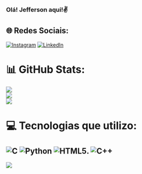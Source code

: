 ### Olá! Jefferson aqui!✌️


## 🌐 Redes Sociais:
[![Instagram](https://img.shields.io/badge/Instagram-%23E4405F.svg?logo=Instagram&logoColor=white)](https://instagram.com/jefferson.amorym/) [![LinkedIn](https://img.shields.io/badge/LinkedIn-%230077B5.svg?logo=linkedin&logoColor=white)](https://linkedin.com/in/jefferson-amorim-da-costa-23b515295/) 

# 📊 GitHub Stats:
![](https://github-readme-stats.vercel.app/api?username=JeffersonAmorimdaCosta&theme=merko&hide_border=false&include_all_commits=false&count_private=false)<br/>
![](https://github-readme-streak-stats.herokuapp.com/?user=JeffersonAmorimdaCosta&theme=merko&hide_border=false)<br/>
![](https://github-readme-stats.vercel.app/api/top-langs/?username=JeffersonAmorimdaCosta&theme=merko&hide_border=false&include_all_commits=false&count_private=false&layout=compact)

# 💻 Tecnologias que utilizo:
![C](https://img.shields.io/badge/c-%2300599C.svg?style=for-the-badge&logo=c&logoColor=white) ![Python](https://img.shields.io/badge/python-3670A0?style=for-the-badge&logo=python&logoColor=ffdd54) ![HTML5](https://img.shields.io/badge/html5-%23E34F26.svg?style=for-the-badge&logo=html5&logoColor=white). ![C++](https://img.shields.io/badge/c++-%2300599C.svg?style=for-the-badge&logo=c%2B%2B&logoColor=white)
---
[![](https://visitcount.itsvg.in/api?id=JeffersonAmorimdaCosta&icon=0&color=0)](https://visitcount.itsvg.in)
